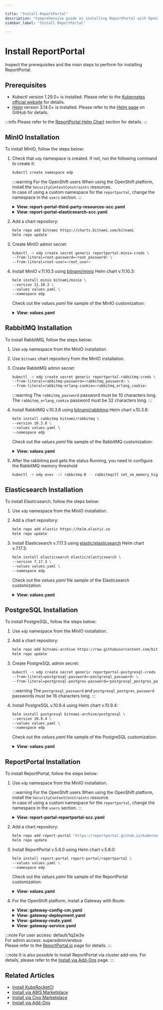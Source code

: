 ```yaml
---

title: "Install ReportPortal"
description: "Comprehensive guide on installing ReportPortal with OpenID Connect authentication using Microsoft Entra, including prerequisites and configuration steps for MinIO, RabbitMQ, Elasticsearch, and PostgreSQL."
sidebar_label: "Install ReportPortal"

---
```

<!-- markdownlint-disable MD025 -->

# Install ReportPortal

<head>
  <link rel="canonical" href="https://docs.kuberocketci.io/docs/operator-guide/project-management-and-reporting/install-reportportal" />
</head>

Inspect the prerequisites and the main steps to perform for installing ReportPortal.

## Prerequisites

* Kubectl version 1.29.0+ is installed. Please refer to the [Kubernetes official website](https://kubernetes.io/releases/download/) for details.
* [Helm](https://helm.sh) version 3.14.0+ is installed. Please refer to the [Helm page](https://github.com/helm/helm/releases) on GitHub for details.

:::info
  Please refer to the [ReportPortal Helm Chart](https://github.com/reportportal/kubernetes/tree/develop/reportportal) section for details.
:::

## MinIO Installation

To install MinIO, follow the steps below:

1. Check that `edp` namespace is created. If not, run the following command to create it:

    ```bash
    kubectl create namespace edp
    ```

    :::warning For the OpenShift users
      When using the OpenShift platform, install the `SecurityContextConstraints` resources.<br />
      In case of using a custom namespace for the `reportportal`, change the namespace in the `users` section.
    :::

    <details>
    <summary><b>View: report-portal-third-party-resources-scc.yaml</b></summary>

    ```yaml
    apiVersion: security.openshift.io/v1
    kind: SecurityContextConstraints
    metadata:
      annotations:
        "helm.sh/hook": "pre-install"
      name: report-portal-minio-rabbitmq-postgresql
    allowHostDirVolumePlugin: false
    allowHostIPC: false
    allowHostNetwork: false
    allowHostPID: false
    allowHostPorts: false
    allowPrivilegeEscalation: true
    allowPrivilegedContainer: false
    allowedCapabilities: null
    allowedFlexVolumes: []
    defaultAddCapabilities: []
    fsGroup:
      type: MustRunAs
      ranges:
        - min: 999
          max: 65543
    groups: []
    priority: 1
    readOnlyRootFilesystem: false
    requiredDropCapabilities:
      - KILL
      - MKNOD
      - SETUID
      - SETGID
    runAsUser:
      type: MustRunAsRange
      uidRangeMin: 1
      uidRangeMax: 65543
    seLinuxContext:
      type: MustRunAs
    supplementalGroups:
      type: RunAsAny
    users:
      - system:serviceaccount:report-portal:minio
      - system:serviceaccount:report-portal:rabbitmq
      - system:serviceaccount:report-portal:postgresql
    volumes:
      - configMap
      - downwardAPI
      - emptyDir
      - persistentVolumeClaim
      - projected
      - secret
    ```

    </details>

    <details>
    <summary><b>View: report-portal-elasticsearch-scc.yaml</b></summary>

    ```yaml
    apiVersion: security.openshift.io/v1
    kind: SecurityContextConstraints
    metadata:
      annotations:
        "helm.sh/hook": "pre-install"
      name: report-portal-elasticsearch
    allowHostDirVolumePlugin: false
    allowHostIPC: false
    allowHostNetwork: false
    allowHostPID: false
    allowHostPorts: false
    allowPrivilegedContainer: true
    allowedCapabilities: []
    allowedFlexVolumes: []
    defaultAddCapabilities: []
    fsGroup:
      type: MustRunAs
      ranges:
        - max: 1000
          min: 1000
    groups: []
    priority: 0
    readOnlyRootFilesystem: false
    requiredDropCapabilities: []
    runAsUser:
      type: MustRunAsRange
      uidRangeMax: 1000
      uidRangeMin: 0
    seLinuxContext:
      type: MustRunAs
    supplementalGroups:
      type: RunAsAny
    users:
      - system:serviceaccount:report-portal:elasticsearch-master
    volumes:
      - configMap
      - downwardAPI
      - emptyDir
      - persistentVolumeClaim
      - projected
      - secret
    ```

    </details>

2. Add a chart repository:

    ```bash
    helm repo add bitnami https://charts.bitnami.com/bitnami
    helm repo update
    ```

3. Create MinIO admin secret:

    ```bash
    kubectl -n edp create secret generic reportportal-minio-creds \
    --from-literal=root-password=<root_password> \
    --from-literal=root-user=<root_user>
    ```

4. Install MinIO v.11.10.3 using [bitnami/minio](https://artifacthub.io/packages/helm/bitnami/minio) Helm chart v.11.10.3:

    ```bash
    helm install minio bitnami/minio \
    --version 11.10.3 \
    --values values.yaml \
    --namespace edp
    ```

    Check out the _values.yaml_ file sample of the MinIO customization:

    <details>
    <summary><b>View: values.yaml</b></summary>

      ```yaml
      auth:
        existingSecret: reportportal-minio-creds
      persistence:
        size: 1Gi
      ```

    </details>

## RabbitMQ Installation

To install RabbitMQ, follow the steps below:

1. Use `edp` namespace from the MinIO installation.

2. Use `bitnami` chart repository from the MinIO installation.

3. Create RabbitMQ admin secret:

    ```bash
    kubectl -n edp create secret generic reportportal-rabbitmq-creds \
    --from-literal=rabbitmq-password=<rabbitmq_password> \
    --from-literal=rabbitmq-erlang-cookie=<rabbitmq_erlang_cookie>
    ```

    :::warning
      The `rabbitmq_password` password must be 10 characters long.<br />
      The `rabbitmq_erlang_cookie` password must be 32 characters long.
    :::

4. Install RabbitMQ v.10.3.8 using [bitnami/rabbitmq](https://artifacthub.io/packages/helm/bitnami/rabbitmq) Helm chart v.10.3.8:

    ```bash
    helm install rabbitmq bitnami/rabbitmq \
    --version 10.3.8 \
    --values values.yaml \
    --namespace edp
    ```

    Check out the _values.yaml_ file sample of the RabbitMQ customization:

    <details>
    <summary><b>View: values.yaml</b></summary>

      ```yaml
      auth:
        existingPasswordSecret: reportportal-rabbitmq-creds
        existingErlangSecret: reportportal-rabbitmq-creds
      persistence:
        size: 1Gi
      ```

    </details>

5. After the rabbitmq pod gets the status Running, you need to configure the RabbitMQ memory threshold

    ```bash
    kubectl -n edp exec -it rabbitmq-0 -- rabbitmqctl set_vm_memory_high_watermark 0.8
    ```

## Elasticsearch Installation

To install Elasticsearch, follow the steps below:

1. Use `edp` namespace from the MinIO installation.

2. Add a chart repository:

    ```bash
    helm repo add elastic https://helm.elastic.co
    helm repo update
    ```

3. Install Elasticsearch v.7.17.3 using [elastic/elasticsearch](https://artifacthub.io/packages/helm/elastic/elasticsearch) Helm chart v.7.17.3:

    ```bash
    helm install elasticsearch elastic/elasticsearch \
    --version 7.17.3 \
    --values values.yaml \
    --namespace edp
    ```

    Check out the _values.yaml_ file sample of the Elasticsearch customization:

    <details>
    <summary><b>View: values.yaml</b></summary>

      ```yaml
      replicas: 1

      extraEnvs:
        - name: discovery.type
          value: single-node
        - name: cluster.initial_master_nodes
          value: ""

      rbac:
        create: true

      resources:
        requests:
          cpu: "100m"
          memory: "2Gi"

      volumeClaimTemplate:
        resources:
          requests:
            storage: 3Gi
      ```

    </details>

## PostgreSQL Installation

To install PostgreSQL, follow the steps below:

1. Use `edp` namespace from the MinIO installation.

2. Add a chart repository:

    ```bash
    helm repo add bitnami-archive https://raw.githubusercontent.com/bitnami/charts/archive-full-index/bitnami
    helm repo update
    ```

3. Create PostgreSQL admin secret:

    ```bash
    kubectl -n edp create secret generic reportportal-postgresql-creds \
    --from-literal=postgresql-password=<postgresql_password> \
    --from-literal=postgresql-postgres-password=<postgresql_postgres_password>
    ```

    :::warning
      The `postgresql_password` and `postgresql_postgres_password` passwords must be 16 characters long.
    :::

4. Install PostgreSQL v.10.9.4 using Helm chart v.10.9.4:

    ```bash
    helm install postgresql bitnami-archive/postgresql \
    --version 10.9.4 \
    --values values.yaml \
    --namespace edp
    ```

    Check out the _values.yaml_ file sample of the PostgreSQL customization:

    <details>
    <summary><b>View: values.yaml</b></summary>

      ```yaml
      persistence:
        size: 1Gi
      resources:
        requests:
          cpu: "100m"
      serviceAccount:
        enabled: true
      postgresqlUsername: "rpuser"
      postgresqlDatabase: "reportportal"
      existingSecret: "reportportal-postgresql-creds"
      initdbScripts:
        init_postgres.sh: |
          #!/bin/sh
          /opt/bitnami/postgresql/bin/psql -U postgres -d ${POSTGRES_DB} -c 'CREATE EXTENSION IF NOT EXISTS ltree; CREATE EXTENSION IF NOT EXISTS pgcrypto; CREATE EXTENSION IF NOT EXISTS pg_trgm;'
      ```

    </details>

## ReportPortal Installation

To install ReportPortal, follow the steps below:

1. Use `edp` namespace from the MinIO installation.

    :::warning For the OpenShift users
      When using the OpenShift platform, install the `SecurityContextConstraints` resource.<br />
      In case of using a custom namespace for the `reportportal`, change the namespace in the `users` section.
    :::

    <details>
    <summary><b>View: report-portal-reportportal-scc.yaml</b></summary>

      ```yaml
      apiVersion: security.openshift.io/v1
      kind: SecurityContextConstraints
      metadata:
        annotations:
          "helm.sh/hook": "pre-install"
        name: report-portal
      allowHostDirVolumePlugin: false
      allowHostIPC: false
      allowHostNetwork: false
      allowHostPID: false
      allowHostPorts: false
      allowPrivilegedContainer: true
      allowedCapabilities: []
      allowedFlexVolumes: []
      defaultAddCapabilities: []
      fsGroup:
        type: MustRunAs
        ranges:
          - max: 1000
            min: 1000
      groups: []
      priority: 0
      readOnlyRootFilesystem: false
      requiredDropCapabilities: []
      runAsUser:
        type: MustRunAsRange
        uidRangeMax: 1000
        uidRangeMin: 0
      seLinuxContext:
        type: MustRunAs
      supplementalGroups:
        type: RunAsAny
      users:
        - system:serviceaccount:report-portal:reportportal
      volumes:
        - configMap
        - downwardAPI
        - emptyDir
        - persistentVolumeClaim
        - projected
        - secret
      ```

    </details>

2. Add a chart repository:

    ```bash
    helm repo add report-portal "https://reportportal.github.io/kubernetes"
    helm repo update
    ```

3. Install ReportPortal v.5.8.0 using Helm chart v.5.8.0:

    ```bash
    helm install report-portal report-portal/reportportal \
    --values values.yaml \
    --namespace edp
    ```

    Check out the _values.yaml_ file sample of the ReportPortal customization:

    <details>
    <summary><b>View: values.yaml</b></summary>

      ```yaml
      serviceindex:
        resources:
          requests:
            cpu: 50m
      uat:
        resources:
          requests:
            cpu: 50m
      serviceui:
        resources:
          requests:
            cpu: 50m
        serviceAccountName: "reportportal"
        securityContext:
          runAsUser: 0
      serviceapi:
        resources:
          requests:
            cpu: 50m
      serviceanalyzer:
        resources:
          requests:
            cpu: 50m
      serviceanalyzertrain:
        resources:
          requests:
            cpu: 50m

      rabbitmq:
        SecretName: "reportportal-rabbitmq-creds"
        endpoint:
          address: rabbitmq.<EDP_PROJECT>.svc.cluster.local
          user: user
          apiuser: user

      postgresql:
        SecretName: "reportportal-postgresql-creds"
        endpoint:
          address: postgresql.<EDP_PROJECT>.svc.cluster.local

      elasticsearch:
      endpoint: http://elasticsearch-master.<EDP_PROJECT>.svc.cluster.local:9200

      minio:
        secretName: "reportportal-minio-creds"
        endpoint: http://minio.<EDP_PROJECT>.svc.cluster.local:9000
        endpointshort: minio.<EDP_PROJECT>.svc.cluster.local:9000
        accesskeyName: "root-user"
        secretkeyName: "root-password"

      ingress:
        # IF YOU HAVE SOME DOMAIN NAME SET INGRESS.USEDOMAINNAME to true
        usedomainname: true
        hosts:
          - report-portal-<EDP_PROJECT>.<ROOT_DOMAIN>
      ```

    </details>

4. For the OpenShift platform, install a Gateway with Route:

    <details>
    <summary><b>View: gateway-config-cm.yaml</b></summary>

      ```yaml
      kind: ConfigMap
      metadata:
        name: gateway-config
        namespace: report-portal
      apiVersion: v1
      data:
        traefik-dynamic-config.yml: |
          http:
              middlewares:
                strip-ui:
                  stripPrefix:
                    prefixes:
                      - "/ui"
                    forceSlash: false
                strip-api:
                  stripPrefix:
                    prefixes:
                      - "/api"
                    forceSlash: false
                strip-uat:
                  stripPrefix:
                    prefixes:
                      - "/uat"
                    forceSlash: false

              routers:
                index-router:
                  rule: "Path(`/`)"
                  service: "index"
                ui-router:
                  rule: "PathPrefix(`/ui`)"
                  middlewares:
                  - strip-ui
                  service: "ui"
                uat-router:
                  rule: "PathPrefix(`/uat`)"
                  middlewares:
                  - strip-uat
                  service: "uat"
                api-router:
                  rule: "PathPrefix(`/api`)"
                  middlewares:
                  - strip-api
                  service: "api"

              services:
                uat:
                  loadBalancer:
                    servers:
                    - url: "http://report-portal-reportportal-uat:9999/"

                index:
                  loadBalancer:
                    servers:
                    - url: "http://report-portal-reportportal-index:8080/"

                api:
                  loadBalancer:
                    servers:
                    - url: "http://report-portal-reportportal-api:8585/"

                ui:
                  loadBalancer:
                    servers:
                    - url: "http://report-portal-reportportal-ui:8080/"
        traefik.yml: |
          entryPoints:
            http:
            address: ":8081"
            metrics:
            address: ":8082"

          metrics:
            prometheus:
              entryPoint: metrics
              addEntryPointsLabels: true
              addServicesLabels: true
              buckets:
                - 0.1
                - 0.3
                - 1.2
                - 5.0
          providers:
            file:
              filename: /etc/traefik/traefik-dynamic-config.yml
      ```

    </details>

    <details>
    <summary><b>View: gateway-deployment.yaml</b></summary>

      ```yaml
      apiVersion: apps/v1
      kind: Deployment
      metadata:
        labels:
          app: reportportal
        name: gateway
        namespace: report-portal
      spec:
        replicas: 1
        selector:
          matchLabels:
            component: gateway
        template:
          metadata:
            labels:
              component: gateway
          spec:
            containers:
              - image: quay.io/waynesun09/traefik:2.3.6
                name: traefik
                ports:
                  - containerPort: 8080
                    protocol: TCP
                resources: {}
                volumeMounts:
                  - mountPath: /etc/traefik/
                    name: config
                    readOnly: true
            volumes:
              - name: config
                configMap:
                  defaultMode: 420
                  name: gateway-config
      ```

    </details>

    <details>
    <summary><b>View: gateway-route.yaml</b></summary>

      ```yaml
      kind: Route
      apiVersion: route.openshift.io/v1
      metadata:
        labels:
          app: reportportal
        name: reportportal
        namespace: report-portal
      spec:
        host: report-portal.<CLUSTER_DOMAIN>
        port:
          targetPort: http
        tls:
          insecureEdgeTerminationPolicy: Redirect
          termination: edge
        to:
          kind: Service
          name: gateway
          weight: 100
        wildcardPolicy: None
      ```

    </details>

    <details>
    <summary><b>View: gateway-service.yaml</b></summary>

      ```yaml
      apiVersion: v1
      kind: Service
      metadata:
        labels:
          app: reportportal
          component: gateway
        name: gateway
        namespace: report-portal
      spec:
        ports:
          # use 8081 to allow for usage of the dashboard which is on port 8080
          - name: http
            port: 8081
            protocol: TCP
            targetPort: 8081
        selector:
          component:  gateway
        sessionAffinity: None
        type: ClusterIP
      ```

    </details>

:::note
  For user access: default/1q2w3e<br />
  For admin access: superadmin/erebus<br />
  Please refer to the [ReportPortal.io](https://reportportal.io/installation/) page for details.
:::

:::note
  It is also possible to install ReportPortal via cluster add-ons. For details, please refer to the [Install via Add-Ons](../add-ons-overview.md) page.
:::

## Related Articles

* [Install KubeRocketCI](../install-kuberocketci.md)
* [Install via AWS Marketplace](../aws-marketplace-install.md)
* [Install via Civo Marketplace](../install-via-civo.md)
* [Install via Add-Ons](../add-ons-overview.md)

